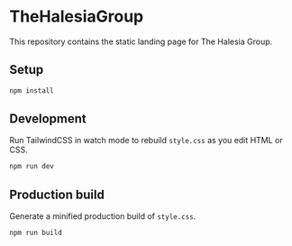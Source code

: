 # TheHalesiaGroup

This repository contains the static landing page for The Halesia Group.

## Setup

```bash
npm install
```

## Development

Run TailwindCSS in watch mode to rebuild `style.css` as you edit HTML or CSS.

```bash
npm run dev
```

## Production build

Generate a minified production build of `style.css`.

```bash
npm run build
```
